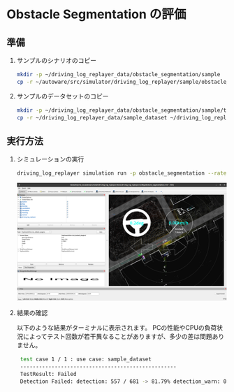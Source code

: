 # Obstacle Segmentation の評価

## 準備

1. サンプルのシナリオのコピー

   ```bash
   mkdir -p ~/driving_log_replayer_data/obstacle_segmentation/sample
   cp -r ~/autoware/src/simulator/driving_log_replayer/sample/obstacle_segmentation/scenario.yaml ~/driving_log_replayer_data/obstacle_segmentation/sample
   ```

2. サンプルのデータセットのコピー

   ```bash
   mkdir -p ~/driving_log_replayer_data/obstacle_segmentation/sample/t4_dataset
   cp -r ~/driving_log_replayer_data/sample_dataset ~/driving_log_replayer_data/obstacle_segmentation/sample/t4_dataset
   ```

## 実行方法

1. シミュレーションの実行

   ```bash
   driving_log_replayer simulation run -p obstacle_segmentation --rate 0.5
   ```

   ![obstacle_segmentation](images/obstacle_segmentation.png)

2. 結果の確認

   以下のような結果がターミナルに表示されます。
   PCの性能やCPUの負荷状況によってテスト回数が若干異なることがありますが、多少の差は問題ありません。

   ```bash
    test case 1 / 1 : use case: sample_dataset
    --------------------------------------------------
    TestResult: Failed
    Detection Failed: detection: 557 / 681 -> 81.79% detection_warn: 0 non_detection: 681 / 681 -> 100.00%
   ```
